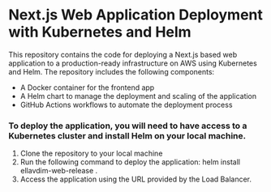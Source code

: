 # Next.js Web Application Deployment with Kubernetes and Helm

This repository contains the code for deploying a Next.js based web application to a production-ready infrastructure on AWS using Kubernetes and Helm. The repository includes the following components:

* A Docker container for the frontend app
* A Helm chart to manage the deployment and scaling of the application
* GitHub Actions workflows to automate the deployment process

### To deploy the application, you will need to have access to a Kubernetes cluster and install Helm on your local machine.

   1. Clone the repository to your local machine
   2. Run the following command to deploy the application: helm install ellavdim-web-release .
   3. Access the application using the URL provided by the Load Balancer.
